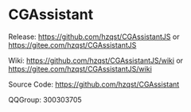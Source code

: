 # CGAssistant

Release: https://github.com/hzqst/CGAssistantJS or https://gitee.com/hzqst/CGAssistantJS

Wiki: https://github.com/hzqst/CGAssistantJS/wiki or https://gitee.com/hzqst/CGAssistantJS/wiki

Source Code: https://github.com/hzqst/CGAssistant

QQGroup: 300303705

